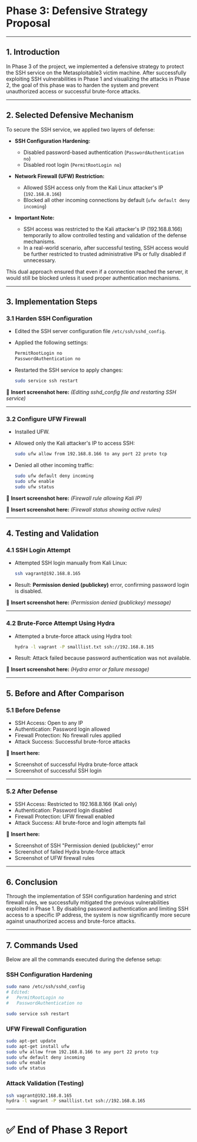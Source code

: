 
# Phase 3: Defensive Strategy Proposal

---

## 1. Introduction

In Phase 3 of the project, we implemented a defensive strategy to protect the SSH service on the Metasploitable3 victim machine. After successfully exploiting SSH vulnerabilities in Phase 1 and visualizing the attacks in Phase 2, the goal of this phase was to harden the system and prevent unauthorized access or successful brute-force attacks.

---

## 2. Selected Defensive Mechanism

To secure the SSH service, we applied two layers of defense:

- **SSH Configuration Hardening:**
  - Disabled password-based authentication (`PasswordAuthentication no`)
  - Disabled root login (`PermitRootLogin no`)

- **Network Firewall (UFW) Restriction:**
  - Allowed SSH access only from the Kali Linux attacker's IP (`192.168.8.166`)
  - Blocked all other incoming connections by default (`ufw default deny incoming`)

- **Important Note:**
  - SSH access was restricted to the Kali attacker's IP (192.168.8.166) temporarily to allow controlled testing and validation of the defense mechanisms.
  - In a real-world scenario, after successful testing, SSH access would be further restricted to trusted administrative IPs or fully disabled if unnecessary.

This dual approach ensured that even if a connection reached the server, it would still be blocked unless it used proper authentication mechanisms.

---

## 3. Implementation Steps

### 3.1 Harden SSH Configuration

- Edited the SSH server configuration file `/etc/ssh/sshd_config`.
- Applied the following settings:

  ```bash
  PermitRootLogin no
  PasswordAuthentication no
  ```

- Restarted the SSH service to apply changes:

  ```bash
  sudo service ssh restart
  ```

📸 **Insert screenshot here:** *(Editing sshd_config file and restarting SSH service)*

---

### 3.2 Configure UFW Firewall

- Installed UFW.
- Allowed only the Kali attacker's IP to access SSH:

  ```bash
  sudo ufw allow from 192.168.8.166 to any port 22 proto tcp
  ```

- Denied all other incoming traffic:

  ```bash
  sudo ufw default deny incoming
  sudo ufw enable
  sudo ufw status
  ```

📸 **Insert screenshot here:** *(Firewall rule allowing Kali IP)*

📸 **Insert screenshot here:** *(Firewall status showing active rules)*

---

## 4. Testing and Validation

### 4.1 SSH Login Attempt

- Attempted SSH login manually from Kali Linux:
  
  ```bash
  ssh vagrant@192.168.8.165
  ```

- Result: **Permission denied (publickey)** error, confirming password login is disabled.

📸 **Insert screenshot here:** *(Permission denied (publickey) message)*

---

### 4.2 Brute-Force Attempt Using Hydra

- Attempted a brute-force attack using Hydra tool:

  ```bash
  hydra -l vagrant -P smalllist.txt ssh://192.168.8.165
  ```

- Result: Attack failed because password authentication was not available.

📸 **Insert screenshot here:** *(Hydra error or failure message)*

---

## 5. Before and After Comparison

### 5.1 Before Defense

- SSH Access: Open to any IP
- Authentication: Password login allowed
- Firewall Protection: No firewall rules applied
- Attack Success: Successful brute-force attacks

📸 **Insert here:**
- Screenshot of successful Hydra brute-force attack
- Screenshot of successful SSH login

---

### 5.2 After Defense

- SSH Access: Restricted to 192.168.8.166 (Kali only)
- Authentication: Password login disabled
- Firewall Protection: UFW firewall enabled
- Attack Success: All brute-force and login attempts fail

📸 **Insert here:**
- Screenshot of SSH "Permission denied (publickey)" error
- Screenshot of failed Hydra brute-force attack
- Screenshot of UFW firewall rules

---

## 6. Conclusion

Through the implementation of SSH configuration hardening and strict firewall rules, we successfully mitigated the previous vulnerabilities exploited in Phase 1. By disabling password authentication and limiting SSH access to a specific IP address, the system is now significantly more secure against unauthorized access and brute-force attacks.

---

## 7. Commands Used

Below are all the commands executed during the defense setup:

### SSH Configuration Hardening

```bash
sudo nano /etc/ssh/sshd_config
# Edited:
#   PermitRootLogin no
#   PasswordAuthentication no

sudo service ssh restart
```

### UFW Firewall Configuration

```bash
sudo apt-get update
sudo apt-get install ufw
sudo ufw allow from 192.168.8.166 to any port 22 proto tcp
sudo ufw default deny incoming
sudo ufw enable
sudo ufw status
```

### Attack Validation (Testing)

```bash
ssh vagrant@192.168.8.165
hydra -l vagrant -P smalllist.txt ssh://192.168.8.165
```

---

# ✅ End of Phase 3 Report
